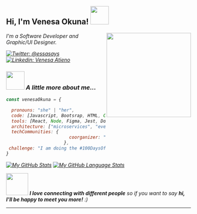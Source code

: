 <h2> Hi, I'm Venesa Okuna! <img src="https://media.giphy.com/media/mGcNjsfWAjY5AEZNw6/giphy.gif" width="50"></h2>
<img align='right' src="https://media.giphy.com/media/ieyl9zmCjO4b4t6qoY/giphy.gif" width="230">
<p><em>I'm a Software Developer and Graphic/UI Designer.</p>

[![Twitter: @essasays](https://img.shields.io/twitter/follow/essasays?style=social)](https://twitter.com/essasays)
[![Linkedin: Venesa Atieno](https://img.shields.io/badge/-venesa-atieno?style=flat-square&logo=Linkedin&logoColor=white&link=https://www.linkedin.com/in/venesa-atieno/)](https://www.linkedin.com/in/venesa-atieno/)


### <img src="https://media.giphy.com/media/VgCDAzcKvsR6OM0uWg/giphy.gif" width="50"> A little more about me...  

```javascript
const venesaOkuna = {

  pronouns: "she" | "her",
  code: [Javascript, Bootsrap, HTML, CSS, jQuery, Python],
  tools: [React, Node, Figma, Jest, Docker],
  architecture: ["microservices", "event-driven", "design system pattern"],
  techCommunities: {
                        coorganizer: "sistersInCode",
                      },
 challenge: "I am doing the #100DaysOfCode challenge focused on react and typescript, taking up hackerank quizes head on and meeting my wakatime weekly goals"
}
```



[![My GitHub Stats](https://github-readme-stats.vercel.app/api/?username=VenesaOkuna&count_private=true&theme=tokyonight&showicons=true)]()
[![My GitHub Language Stats](https://github-readme-stats.vercel.app/api/top-langs/?username=VenesaOkuna&langs_count=5&theme=tokyonight)]()

<img src="https://media.giphy.com/media/LnQjpWaON8nhr21vNW/giphy.gif" width="60"> <em><b>I love connecting with different people</b> so if you want to say <b>hi, I'll be happy to meet you more!</b> :)</em>

---